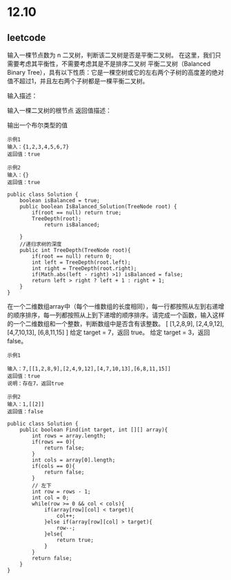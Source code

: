 # 12.10
## leetcode

输入一棵节点数为 n 二叉树，判断该二叉树是否是平衡二叉树。
在这里，我们只需要考虑其平衡性，不需要考虑其是不是排序二叉树
平衡二叉树（Balanced Binary Tree），具有以下性质：它是一棵空树或它的左右两个子树的高度差的绝对值不超过1，并且左右两个子树都是一棵平衡二叉树。

输入描述：

输入一棵二叉树的根节点
返回值描述：

输出一个布尔类型的值

```
示例1
输入：{1,2,3,4,5,6,7}
返回值：true

示例2
输入：{}
返回值：true
```
```
public class Solution {
    boolean isBalanced = true;
    public boolean IsBalanced_Solution(TreeNode root) {
        if(root == null) return true;
        TreeDepth(root);
            return isBalanced;
        
    }
    //递归求树的深度
    public int TreeDepth(TreeNode root){
        if(root == null) return 0;
        int left = TreeDepth(root.left);
        int right = TreeDepth(root.right);
        if(Math.abs(left - right) >1) isBalanced = false;
        return left > right ? left + 1 : right + 1;
    }
}
```

在一个二维数组array中（每个一维数组的长度相同），每一行都按照从左到右递增的顺序排序，每一列都按照从上到下递增的顺序排序。请完成一个函数，输入这样的一个二维数组和一个整数，判断数组中是否含有该整数。
[
[1,2,8,9],
[2,4,9,12],
[4,7,10,13],
[6,8,11,15]
]
给定 target = 7，返回 true。
给定 target = 3，返回 false。


```
示例1

输入：7,[[1,2,8,9],[2,4,9,12],[4,7,10,13],[6,8,11,15]]
返回值：true
说明：存在7，返回true   

示例2
输入：1,[[2]]
返回值：false

```

```
public class Solution {
    public boolean Find(int target, int [][] array){
        int rows = array.length;
        if(rows == 0){
            return false;
        }
        int cols = array[0].length;
        if(cols == 0){
            return false;
        }
        // 左下
        int row = rows - 1;
        int col = 0;
        while(row >= 0 && col < cols){
            if(array[row][col] < target){
                col++;
            }else if(array[row][col] > target){
                row--;
            }else{
                return true;
            }
        }
        return false;
    }
}
```